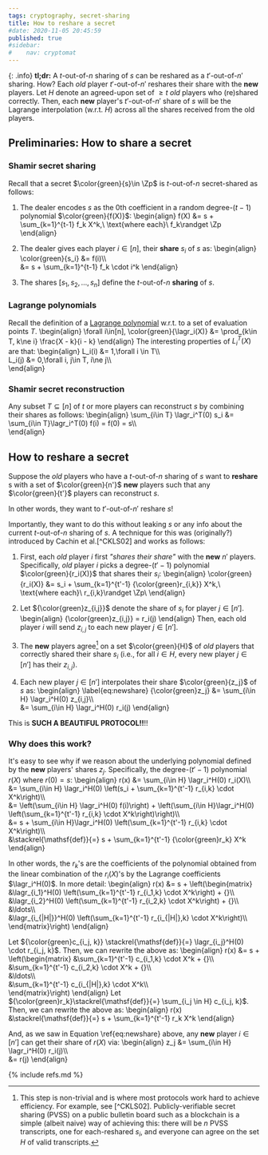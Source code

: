 ```yaml
---
tags: cryptography, secret-sharing
title: How to reshare a secret
#date: 2020-11-05 20:45:59
published: true
#sidebar:
#    nav: cryptomat
---
```


{: .info}
**tl;dr:** A $t$-out-of-$n$ sharing of $s$ can be reshared as a $t'$-out-of-$n'$ sharing. 
How?
Each _old_ player $t'$-out-of-$n'$ reshares their share with the **new** players. 
Let $H$ denote an agreed-upon set of $\ge t$ _old_ players who (re)shared correctly. 
Then, each **new** player's $t'$-out-of-$n'$ share of $s$ will be the Lagrange interpolation (w.r.t. $H$) across all the shares received from the old players.

<!--more-->

<p hidden>$$
\def\Adv{\mathcal{A}}
\def\Badv{\mathcal{B}}
\def\vect#1{\mathbf{#1}}
$$</p>

## Preliminaries: How to share a secret

### Shamir secret sharing
Recall that a secret $\color{green}{s}\in \Zp$ is $t$-out-of-$n$ secret-shared as follows:

 1. The dealer encodes $s$ as the 0th coefficient in a random degree-$(t-1)$ polynomial $\color{green}{f(X)}$:
\begin{align}
    f(X) &= s + \sum_{k=1}^{t-1} f_k X^k,\ \text{where each}\ f_k\randget \Zp
\end{align}

 2. The dealer gives each player $i\in [n]$, their **share** $s_i$ of $s$ as:
\begin{align}
\color{green}{s_i} &= f(i)\\\\\
    &= s + \sum_{k=1}^{t-1} f_k \cdot i^k
\end{align}

 3. The shares $[s_1, s_2, \ldots, s_n]$ define the $t$-out-of-$n$ **sharing** of $s$.

### Lagrange polynomials
Recall the definition of a [Lagrange polynomial](/2022/07/28/lagrange-interpolation.html) w.r.t. to a set of evaluation points $T$.
\begin{align}
    \forall i\in[n],
    \color{green}{\lagr_i(X)} &= \prod_{k\in T, k\ne i} \frac{X - k}{i - k}
\end{align}
The interesting properties of $L_i^T(X)$ are that:
\begin{align}
    L_i(i) &= 1,\forall i \in T\\\\\
    L_i(j) &= 0,\forall i, j\in T, i\ne j\\\\\
\end{align}

### Shamir secret reconstruction
    
Any subset $T\subseteq[n]$ of $t$ or more players can reconstruct $s$ by combining their shares as follows:
\begin{align}
    \sum_{i\in T} \lagr_i^T(0) s_i &= \sum_{i\in T}\lagr_i^T(0) f(i) = f(0) = s\\\\\
\end{align}

## How to reshare a secret

Suppose the _old_ players who have a $t$-out-of-$n$ sharing of $s$ want to **reshare** s with a set of $\color{green}{n'}$ **new** players such that any $\color{green}{t'}$ players can reconstruct $s$.

In other words, they want to $t'$-out-of-$n'$ reshare $s$!

Importantly, they want to do this without leaking $s$ or any info about the current $t$-out-of-$n$ sharing of $s$.
A technique for this was (originally?) introduced by Cachin et al.[^CKLS02] and works as follows:

1. First, each _old_ player $i$ first _"shares their share"_ with the **new** $n'$ players.
Specifically, _old_ player $i$ picks a degree-$(t'-1)$ polynomial $\color{green}{r_i(X)}$ that shares their $s_i$:
\begin{align}
\color{green}{r_i(X)} &= s_i +  \sum_{k=1}^{t'-1} {\color{green}r_{i,k}} X^k,\ \text{where each}\ r_{i,k}\randget \Zp\\
\end{align}

2. Let ${\color{green}z_{i,j}}$ denote the share of $s_i$ for player $j\in[n']$.
\begin{align}
{\color{green}z_{i,j}} = r_i(j)
\end{align}
Then, each old player $i$ will send $z_{i,j}$ to each new player $j\in [n']$.

3. The **new** players agree[^consensus] on a set $\color{green}{H}$ of _old_ players that correctly shared their share $s_i$ (i.e., for all $i \in H$, every new player $j\in[n']$ has their $z_{i,j}$).

4. Each new player $j\in [n']$ interpolates their share $\color{green}{z_j}$ of $s$ as:
\begin{align}
    \label{eq:newshare}
    {\color{green}z_j} 
        &= \sum_{i\in H} \lagr_i^H(0) z_{i,j}\\\\\
        &= \sum_{i\in H} \lagr_i^H(0) r_i(j)
\end{align}

This is **SUCH A BEAUTIFUL PROTOCOL!!**!!

### Why does this work?

It's easy to see why if we reason about the underlying polynomial defined by the **new** players' shares $z_j$.
Specifically, the degree-$(t'-1)$ polynomial $r(X)$ where $r(0) = s$:
\begin{align}
r(x) &= \sum_{i\in H} \lagr_i^H(0) r_i(X)\\\\\
     &= \sum_{i\in H} \lagr_i^H(0) \left(s_i + \sum_{k=1}^{t'-1} r_{i,k} \cdot X^k\right)\\\\\
     &= \left(\sum_{i\in H} \lagr_i^H(0) f(i)\right) + \left(\sum_{i\in H}\lagr_i^H(0) \left(\sum_{k=1}^{t'-1} r_{i,k} \cdot X^k\right)\right)\\\\\
     &= s + \sum_{i\in H}\lagr_i^H(0) \left(\sum_{k=1}^{t'-1} r_{i,k} \cdot X^k\right)\\\\\
    &\stackrel{\mathsf{def}}{=} s + \sum_{k=1}^{t'-1} {\color{green}r_k} X^k
\end{align}

In other words, the $r_k$'s are the coefficients of the polynomial obtained from the linear combination of the $r_i(X)$'s by the Lagrange coefficients $\lagr_i^H(0)$.
In more detail:
\begin{align}
r(x) &= s + \left(\begin{matrix}
         &\lagr_{i_1}^H(0) \left(\sum_{k=1}^{t'-1} r_{i_1,k} \cdot X^k\right) + {}\\\\\
         &\lagr_{i_2}^H(0) \left(\sum_{k=1}^{t'-1} r_{i_2,k} \cdot X^k\right) + {}\\\\\
         &\ldots\\\\\
         &\lagr_{i_{|H|}}^H(0) \left(\sum_{k=1}^{t'-1} r_{i_{|H|},k} \cdot X^k\right)\\\\\
     \end{matrix}\right)
\end{align}

Let ${\color{green}c_{i_j, k}} \stackrel{\mathsf{def}}{=} \lagr_{i_j}^H(0) \cdot r_{i_j, k}$.
Then, we can rewrite the above as:
\begin{align}
r(x) &= s + \left(\begin{matrix}
         &\sum_{k=1}^{t'-1} c_{i_1,k} \cdot X^k + {}\\\\\
         &\sum_{k=1}^{t'-1} c_{i_2,k} \cdot X^k + {}\\\\\
         &\ldots\\\\\
         &\sum_{k=1}^{t'-1} c_{i_{|H|},k} \cdot X^k\\\\\
     \end{matrix}\right)
\end{align}
Let ${\color{green}r_k}\stackrel{\mathsf{def}}{=} \sum_{i_j \in H} c_{i_j, k}$.
Then, we can rewrite the above as:
\begin{align}
r(x) &\stackrel{\mathsf{def}}{=} s + \sum_{k=1}^{t'-1} r_k X^k
\end{align}

And, as we saw in Equation \ref{eq:newshare} above, any **new** player $i\in[n']$ can get their share of $r(X)$ via:
\begin{align}
z_j
    &= \sum_{i\in H} \lagr_i^H(0) r_i(j)\\\\\
    &= r(j)
\end{align}

[^consensus]: This step is non-trivial and is where most protocols work hard to achieve efficiency. For example, see [^CKLS02]. Publicly-verifiable secret sharing (PVSS) on a public bulletin board such as a blockchain is a simple (albeit naive) way of achieving this: there will be $n$ PVSS transcripts, one for each-reshared $s_i$, and everyone can agree on the set $H$ of valid transcripts.

{% include refs.md %}
